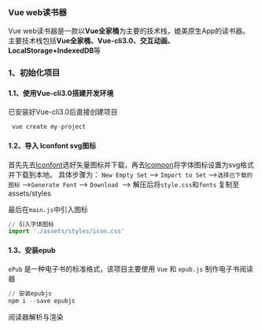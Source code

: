 ### Vue web读书器

Vue web读书器是一款以**Vue全家桶**为主要的技术栈，媲美原生App的读书器。主要技术栈包括**Vue全家桶、Vue-cli3.0、交互动画、LocalStorage+IndexedDB**等

### 1、初始化项目

#### 1.1、使用Vue-cli3.0搭建开发环境

已安装好Vue-cli3.0后直接创建项目

```python
 vue create my-project
```

#### 1.2、导入 Iconfont svg图标

首先先去[Iconfont](https://www.iconfont.cn/)选好矢量图标并下载，再去[Icomoon](https://icomoon.io/app/#/select)将字体图标设置为svg格式并下载到本地。
具体步骤为： `New Empty Set` --> `Import to Set` -->`选择已下载的图标` -->`Generate Font` --> `Download `--> 解压后将`style.css`和`fonts` 复制至assets/styles 

最后在`main.js`中引入图标

```python
// 引入字体图标
import './assets/styles/icon.css'
```

#### 1.3、安装epub

`ePub` 是一种电子书的标准格式，该项目主要使用 `Vue` 和 `epub.js` 制作电子书阅读器

```python
// 安装epubjs
npm i --save epubjs
```


阅读器解析与渲染